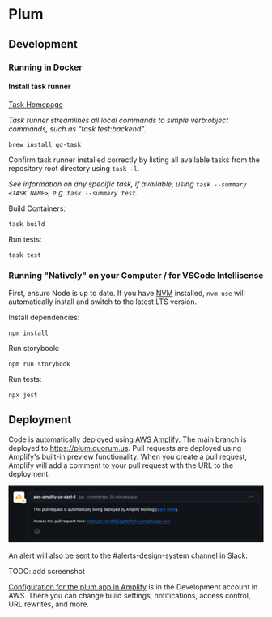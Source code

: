 # Plum

## Development
### Running in Docker

#### Install task runner

[Task Homepage](https://taskfile.dev/)

_Task runner streamlines all local commands to simple verb:object commands, such as "task test:backend"._

```
brew install go-task
```

Confirm task runner installed correctly by listing all available tasks from the repository root directory using `task -l`.

_See information on any specific task, if available, using `task --summary <TASK NAME>`, e.g. `task --summary test`._

Build Containers:

```shell
task build
```

Run tests:

```shell
task test
```

### Running "Natively" on your Computer / for VSCode Intellisense

First, ensure Node is up to date. If you have [NVM](https://github.com/nvm-sh/nvm) installed, `nvm use` will automatically install and switch to the latest LTS version.

Install dependencies:

```shell
npm install
```

Run storybook:

```shell
npm run storybook
```

Run tests:

```shell
npx jest
```

## Deployment

Code is automatically deployed using [AWS Amplify](https://aws.amazon.com/amplify/). The main branch is deployed to https://plum.quorum.us. Pull requests are deployed using Amplify's built-in preview functionality. When you create a pull request, Amplify will add a comment to your pull request with the URL to the deployment:

![Amplify adds a comment in your pull request](/.github/amplify-comment.png)

An alert will also be sent to the #alerts-design-system channel in Slack:

TODO: add screenshot

[Configuration for the plum app in Amplify](https://us-east-1.console.aws.amazon.com/amplify/home?region=us-east-1#/d29y5g8bf7q44y) is in the Development account in AWS. There you can change build settings, notifications, access control, URL rewrites, and more.
